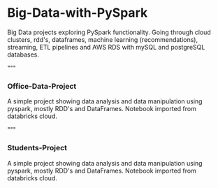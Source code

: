 # Big-Data-with-PySpark
Big Data projects exploring PySpark functionality. Going through cloud clusters, rdd's, dataframes, machine learning (recommendations), streaming, ETL pipelines and AWS RDS with mySQL and postgreSQL databases.

"""
### Office-Data-Project ###
A simple project showing data analysis and data manipulation using pyspark, mostly RDD's and DataFrames.
Notebook imported from databricks cloud.

"""
### Students-Project ###
A simple project showing data analysis and data manipulation using pyspark, mostly RDD's and DataFrames.
Notebook imported from databricks cloud.


